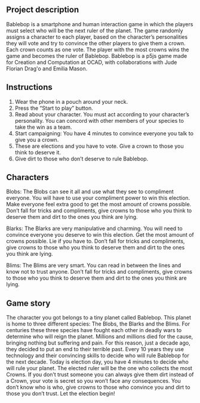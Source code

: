 ## Project description

Bablebop is a smartphone and human interaction game in which the players must select who will be the next ruler of the planet. The game randomly assigns a character to each player, based on the character’s personalities they will vote and try to convince the other players to give them a crown. Each crown counts as one vote. The player with the most crowns wins the game and becomes the ruler of Bablebop. Bablebop is a p5js game made for Creation and Computation at OCAD, with collaborations with Jude Florian Drag'o and Emilia Mason.


## Instructions

1. Wear the phone in a pouch around your neck.
2. Press the “Start to play” button.
3. Read about your character. You must act according to your character’s personality. You can concord with other members of your species to take the win as a team.
4. Start campaigning: You have 4 minutes to convince everyone you talk to give you a crown.
5. These are elections and you have to vote. Give a crown to those you think to deserve it.
6. Give dirt to those who don’t deserve to rule Bablebop.


## Characters

Blobs: The Blobs can see it all and use what they see to compliment everyone. You will have to use your compliment power to win this election. Make everyone feel extra good to get the most amount of crowns possible. Don’t fall for tricks and compliments, give crowns to those who you think to deserve them and dirt to the ones you think are lying.

Blarks: The Blarks are very manipulative and charming. You will need to convince everyone you deserve to win this election. Get the most amount of crowns possible. Lie if you have to. Don’t fall for tricks and compliments, give crowns to those who you think to deserve them and dirt to the ones you think are lying.

Blims: The Blims are very smart. You can read in between the lines and know not to trust anyone. Don’t fall for tricks and compliments, give crowns to those who you think to deserve them and dirt to the ones you think are lying.

## Game story

The character you got belongs to a tiny planet called Bablebop. This planet is home to three different species: The Blobs, the Blarks and the Blims. For centuries these three species have fought each other in deadly wars to determine who will reign the planet. Millions and millions died for the cause, bringing nothing but suffering and pain. For this reason, just a decade ago, they decided to put an end to their terrible past. Every 10 years they use technology and their convincing skills to decide who will rule Bablebop for the next decade. Today is election day, you have 4 minutes to decide who will rule your planet. The elected ruler will be the one who collects the most Crowns. If you don’t trust someone you can always give them dirt instead of a Crown, your vote is secret so you won’t face any consequences.
You don’t know who is who, give crowns to those who convince you and dirt to those you don’t trust.
Let the election begin!
